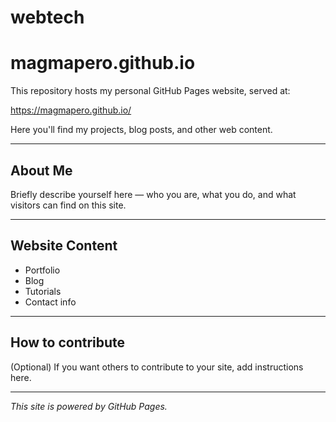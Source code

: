 # webtech
# magmapero.github.io

This repository hosts my personal GitHub Pages website, served at:

https://magmapero.github.io/

Here you'll find my projects, blog posts, and other web content.

---

## About Me

Briefly describe yourself here — who you are, what you do, and what visitors can find on this site.

---

## Website Content

- Portfolio
- Blog
- Tutorials
- Contact info

---

## How to contribute

(Optional) If you want others to contribute to your site, add instructions here.

---

*This site is powered by GitHub Pages.*
